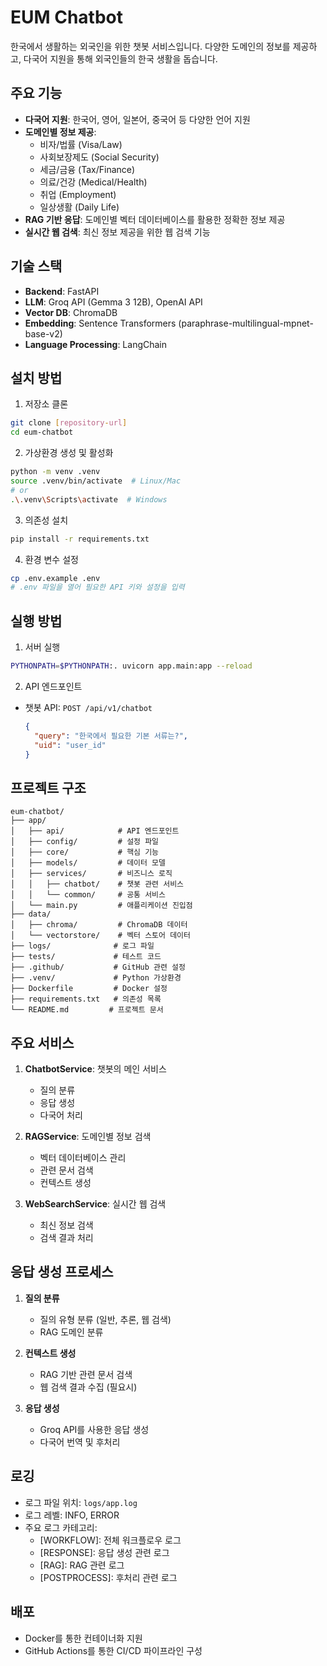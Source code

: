 # EUM Chatbot

한국에서 생활하는 외국인을 위한 챗봇 서비스입니다. 다양한 도메인의 정보를 제공하고, 다국어 지원을 통해 외국인들의 한국 생활을 돕습니다.

## 주요 기능

- **다국어 지원**: 한국어, 영어, 일본어, 중국어 등 다양한 언어 지원
- **도메인별 정보 제공**:
  - 비자/법률 (Visa/Law)
  - 사회보장제도 (Social Security)
  - 세금/금융 (Tax/Finance)
  - 의료/건강 (Medical/Health)
  - 취업 (Employment)
  - 일상생활 (Daily Life)
- **RAG 기반 응답**: 도메인별 벡터 데이터베이스를 활용한 정확한 정보 제공
- **실시간 웹 검색**: 최신 정보 제공을 위한 웹 검색 기능

## 기술 스택

- **Backend**: FastAPI
- **LLM**: Groq API (Gemma 3 12B), OpenAI API
- **Vector DB**: ChromaDB
- **Embedding**: Sentence Transformers (paraphrase-multilingual-mpnet-base-v2)
- **Language Processing**: LangChain

## 설치 방법

1. 저장소 클론
```bash
git clone [repository-url]
cd eum-chatbot
```

2. 가상환경 생성 및 활성화
```bash
python -m venv .venv
source .venv/bin/activate  # Linux/Mac
# or
.\.venv\Scripts\activate  # Windows
```

3. 의존성 설치
```bash
pip install -r requirements.txt
```

4. 환경 변수 설정
```bash
cp .env.example .env
# .env 파일을 열어 필요한 API 키와 설정을 입력
```

## 실행 방법

1. 서버 실행
```bash
PYTHONPATH=$PYTHONPATH:. uvicorn app.main:app --reload
```

2. API 엔드포인트
- 챗봇 API: `POST /api/v1/chatbot`
  ```json
  {
    "query": "한국에서 필요한 기본 서류는?",
    "uid": "user_id"
  }
  ```

## 프로젝트 구조

```
eum-chatbot/
├── app/
│   ├── api/            # API 엔드포인트
│   ├── config/         # 설정 파일
│   ├── core/           # 핵심 기능
│   ├── models/         # 데이터 모델
│   ├── services/       # 비즈니스 로직
│   │   ├── chatbot/    # 챗봇 관련 서비스
│   │   └── common/     # 공통 서비스
│   └── main.py         # 애플리케이션 진입점
├── data/
│   ├── chroma/         # ChromaDB 데이터
│   └── vectorstore/    # 벡터 스토어 데이터
├── logs/              # 로그 파일
├── tests/             # 테스트 코드
├── .github/           # GitHub 관련 설정
├── .venv/             # Python 가상환경
├── Dockerfile         # Docker 설정
├── requirements.txt   # 의존성 목록
└── README.md         # 프로젝트 문서
```

## 주요 서비스

1. **ChatbotService**: 챗봇의 메인 서비스
   - 질의 분류
   - 응답 생성
   - 다국어 처리

2. **RAGService**: 도메인별 정보 검색
   - 벡터 데이터베이스 관리
   - 관련 문서 검색
   - 컨텍스트 생성

3. **WebSearchService**: 실시간 웹 검색
   - 최신 정보 검색
   - 검색 결과 처리

## 응답 생성 프로세스

1. **질의 분류**
   - 질의 유형 분류 (일반, 추론, 웹 검색)
   - RAG 도메인 분류

2. **컨텍스트 생성**
   - RAG 기반 관련 문서 검색
   - 웹 검색 결과 수집 (필요시)

3. **응답 생성**
   - Groq API를 사용한 응답 생성
   - 다국어 번역 및 후처리

## 로깅

- 로그 파일 위치: `logs/app.log`
- 로그 레벨: INFO, ERROR
- 주요 로그 카테고리:
  - [WORKFLOW]: 전체 워크플로우 로그
  - [RESPONSE]: 응답 생성 관련 로그
  - [RAG]: RAG 관련 로그
  - [POSTPROCESS]: 후처리 관련 로그

## 배포

- Docker를 통한 컨테이너화 지원
- GitHub Actions를 통한 CI/CD 파이프라인 구성